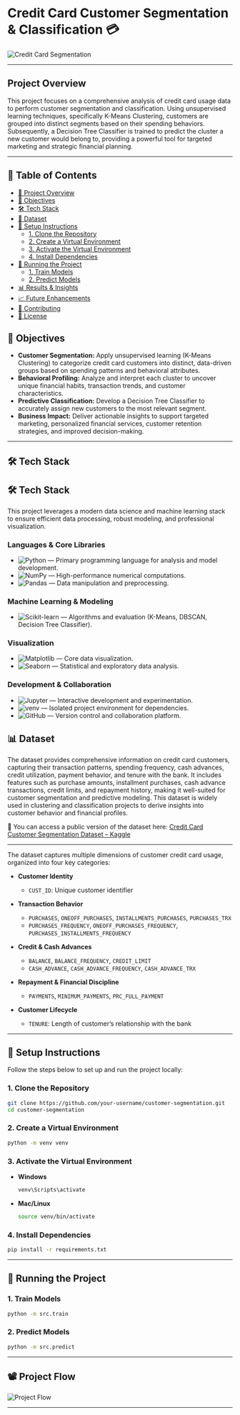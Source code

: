 # Credit Card Customer Segmentation & Classification 💳  

![Credit Card Segmentation](https://media.giphy.com/media/v1.Y2lkPTc5MGI3NjExMXR0NzJxdTFwNmQ3a3RnZWRudG8wYmhzZjgzM2pjaTJpb2M4anEwaiZlcD12MV9naWZzX3NlYXJjaCZjdD1n/3o7btPCcdNniyf0ArS/giphy.gif)  

---

## Project Overview  
This project focuses on a comprehensive analysis of credit card usage data to perform customer segmentation and classification. Using unsupervised learning techniques, specifically K-Means Clustering, customers are grouped into distinct segments based on their spending behaviors. Subsequently, a Decision Tree Classifier is trained to predict the cluster a new customer would belong to, providing a powerful tool for targeted marketing and strategic financial planning.  

---
## 📑 Table of Contents  

- [📌 Project Overview](#-project-overview)  
- [🎯 Objectives](#-objectives)  
- [🛠 Tech Stack](#-tech-stack)  
- [📂 Dataset](#-dataset)  
- [🚀 Setup Instructions](#-setup-instructions)  
  - [1. Clone the Repository](#1-clone-the-repository)  
  - [2. Create a Virtual Environment](#2-create-a-virtual-environment)  
  - [3. Activate the Virtual Environment](#3-activate-the-virtual-environment)  
  - [4. Install Dependencies](#4-install-dependencies)  
- [🏃 Running the Project](#-running-the-project)  
  - [1. Train Models](#1-train-models)  
  - [2. Predict Models](#2-predict-models)  
- [📊 Results & Insights](#-results--insights)  
- [📈 Future Enhancements](#-future-enhancements)  
- [🤝 Contributing](#-contributing)  
- [📜 License](#-license)  

## 🎯 Objectives  

- **Customer Segmentation:** Apply unsupervised learning (K-Means Clustering) to categorize credit card customers into distinct, data-driven groups based on spending patterns and behavioral attributes.  
- **Behavioral Profiling:** Analyze and interpret each cluster to uncover unique financial habits, transaction trends, and customer characteristics.  
- **Predictive Classification:** Develop a Decision Tree Classifier to accurately assign new customers to the most relevant segment.  
- **Business Impact:** Deliver actionable insights to support targeted marketing, personalized financial services, customer retention strategies, and improved decision-making.  

---

## 🛠 Tech Stack  

## 🛠 Tech Stack  

This project leverages a modern data science and machine learning stack to ensure efficient data processing, robust modeling, and professional visualization.  

### Languages & Core Libraries  
- ![Python](https://img.shields.io/badge/Python-3.9+-blue?logo=python) — Primary programming language for analysis and model development.  
- ![NumPy](https://img.shields.io/badge/NumPy-Scientific%20Computing-lightgrey?logo=numpy) — High-performance numerical computations.  
- ![Pandas](https://img.shields.io/badge/Pandas-Data%20Analysis-orange?logo=pandas) — Data manipulation and preprocessing.  

### Machine Learning & Modeling  
- ![Scikit-learn](https://img.shields.io/badge/Scikit--Learn-ML%20Models-green?logo=scikitlearn) — Algorithms and evaluation (K-Means, DBSCAN, Decision Tree Classifier).  

### Visualization  
- ![Matplotlib](https://img.shields.io/badge/Matplotlib-Visualization-blueviolet?logo=plotly) — Core data visualization.  
- ![Seaborn](https://img.shields.io/badge/Seaborn-Statistical%20Plots-9cf) — Statistical and exploratory data analysis.  

### Development & Collaboration  
- ![Jupyter](https://img.shields.io/badge/Jupyter-Notebooks-orange?logo=jupyter) — Interactive development and experimentation.  
- ![venv](https://img.shields.io/badge/venv-Virtual%20Environment-yellow) — Isolated project environment for dependencies.  
- ![GitHub](https://img.shields.io/badge/GitHub-Version%20Control-black?logo=github) — Version control and collaboration platform.  


## 📊 Dataset  

The dataset provides comprehensive information on credit card customers, capturing their transaction patterns, spending frequency, cash advances, credit utilization, payment behavior, and tenure with the bank. It includes features such as purchase amounts, installment purchases, cash advance transactions, credit limits, and repayment history, making it well-suited for customer segmentation and predictive modeling. This dataset is widely used in clustering and classification projects to derive insights into customer behavior and financial profiles.  

📂 You can access a public version of the dataset here: [Credit Card Customer Segmentation Dataset – Kaggle](https://www.kaggle.com/datasets/arjunbhasin2013/ccdata)  

---

The dataset captures multiple dimensions of customer credit card usage, organized into four key categories:  

- **Customer Identity**  
  - `CUST_ID`: Unique customer identifier  

- **Transaction Behavior**  
  - `PURCHASES`, `ONEOFF_PURCHASES`, `INSTALLMENTS_PURCHASES`, `PURCHASES_TRX`  
  - `PURCHASES_FREQUENCY`, `ONEOFF_PURCHASES_FREQUENCY`, `PURCHASES_INSTALLMENTS_FREQUENCY`  

- **Credit & Cash Advances**  
  - `BALANCE`, `BALANCE_FREQUENCY`, `CREDIT_LIMIT`  
  - `CASH_ADVANCE`, `CASH_ADVANCE_FREQUENCY`, `CASH_ADVANCE_TRX`  

- **Repayment & Financial Discipline**  
  - `PAYMENTS`, `MINIMUM_PAYMENTS`, `PRC_FULL_PAYMENT`  

- **Customer Lifecycle**  
  - `TENURE`: Length of customer’s relationship with the bank  

---

## 🚀 Setup Instructions  

Follow the steps below to set up and run the project locally:  

### 1. Clone the Repository  
```bash
git clone https://github.com/your-username/customer-segmentation.git
cd customer-segmentation
```  

### 2. Create a Virtual Environment  
```bash
python -m venv venv
```  

### 3. Activate the Virtual Environment  
- **Windows**  
  ```bash
  venv\Scripts\activate
  ```  
- **Mac/Linux**  
  ```bash
  source venv/bin/activate
  ```  

### 4. Install Dependencies  
```bash
pip install -r requirements.txt
```  

---

## 🏃 Running the Project  

### 1. Train Models  
```bash
python -m src.train
```  

### 2. Predict Models  
```bash
python -m src.predict
```  

---

## 📽️ Project Flow  

![Project Flow](https://media.giphy.com/media/v1.Y2lkPTc5MGI3NjExb3A5Nnd6bWh3M2U5M3p3Y2lnOWtmNmNqNnI1c2k0OXI2aGplazQxOSZlcD12MV9naWZzX3NlYXJjaCZjdD1n/26n6WywJyh39n1pBu/giphy.gif)  

---
